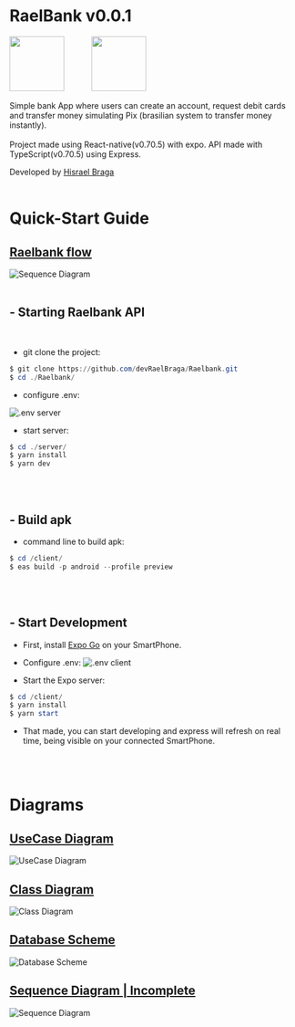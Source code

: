 # RaelBank v0.0.1

<img src="https://cdn.jsdelivr.net/gh/devicons/devicon/icons/react/react-original.svg" style="width: 10vw; margin-right: 5vw;"/><img src="https://cdn.jsdelivr.net/gh/devicons/devicon/icons/typescript/typescript-original.svg" style="width: 10vw;"/>
<br/>
<br/>
Simple bank App where users can create an account, request debit cards and transfer money simulating Pix (brasilian system to transfer money instantly). <br/><br/>
Project made using React-native(v0.70.5) with expo. API made with TypeScript(v0.70.5) using Express.

Developed by [Hisrael Braga](https://github.com/devRaelBraga)
<br/>
<br/>

# Quick-Start Guide

## [Raelbank flow](https://i.imgur.com/KUdQcuP.png)
![Sequence Diagram](https://i.imgur.com/KUdQcuP.png)
<br/>
<br/>

## - Starting Raelbank API
<br/>

- git clone the project:

~~~~powershell
$ git clone https://github.com/devRaelBraga/Raelbank.git
$ cd ./Raelbank/
~~~~

- configure .env:

![.env server](https://i.imgur.com/2YgKvRc.png)



- start server:

~~~~powershell
$ cd ./server/
$ yarn install
$ yarn dev
~~~~
<br/>
<br/>

## - Build apk

- command line to build apk:

~~~~powershell
$ cd /client/
$ eas build -p android --profile preview
~~~~
<br/>
<br/>

## - Start Development

- First, install [Expo Go](https://play.google.com/store/apps/details?id=host.exp.exponent&hl=pt_BR&gl=US&pli=1) on your SmartPhone.

- Configure .env:
![.env client](https://i.imgur.com/LklpXgR.png)

- Start the Expo server:

~~~~powershell
$ cd /client/
$ yarn install
$ yarn start
~~~~

- That made, you can start developing and express will refresh on real time, being visible on your connected SmartPhone.
<br/>
<br/>

# Diagrams
## [UseCase Diagram](https://i.imgur.com/wY3z9rZ.png)
![UseCase Diagram](https://i.imgur.com/wY3z9rZ.png)

## [Class Diagram](https://i.imgur.com/QEwOJT2.png)
![Class Diagram](https://i.imgur.com/QEwOJT2.png)

## [Database Scheme](https://i.imgur.com/QTMqZp2.png)
![Database Scheme](https://i.imgur.com/QTMqZp2.png)

## [Sequence Diagram | Incomplete](https://i.imgur.com/yPxiWUX.png)
![Sequence Diagram](https://i.imgur.com/yPxiWUX.png)


